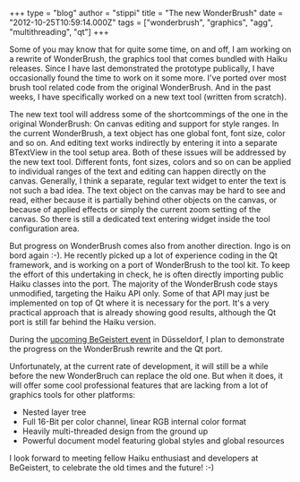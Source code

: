 +++
type = "blog"
author = "stippi"
title = "The new WonderBrush"
date = "2012-10-25T10:59:14.000Z"
tags = ["wonderbrush", "graphics", "agg", "multithreading", "qt"]
+++

Some of you may know that for quite some time, on and off, I am working on a rewrite of WonderBrush, the graphics tool that comes bundled with Haiku releases. Since I have last demonstrated the prototype publically, I have occasionally found the time to work on it some more. I've ported over most brush tool related code from the original WonderBrush. And in the past weeks, I have specifically worked on a new text tool (written from scratch).

<!--more-->

The new text tool will address some of the shortcommings of the one in the original WonderBrush: On canvas editing and support for style ranges. In the current WonderBrush, a text object has one global font, font size, color and so on. And editing text works indirectly by entering it into a separate BTextView in the tool setup area. Both of these issues will be addressed by the new text tool. Different fonts, font sizes, colors and so on can be applied to individual ranges of the text and editing can happen directly on the canvas. Generally, I think a separate, regular text widget to enter the text is not such a bad idea. The text object on the canvas may be hard to see and read, either because it is partially behind other objects on the canvas, or because of applied effects or simply the current zoom setting of the canvas. So there is still a dedicated text entering widget inside the tool configuration area.

But progress on WonderBrush comes also from another direction. Ingo is on bord again :-). He recently picked up a lot of experience coding in the Qt framework, and is working on a port of WonderBrush to the tool kit. To keep the effort of this undertaking in check, he is often directly importing public Haiku classes into the port. The majority of the WonderBrush code stays unmodified, targeting the Haiku API only. Some of that API may just be implemented on top of Qt where it is necessary for the port. It's a very practical approach that is already showing good results, although the Qt port is still far behind the Haiku version.

During the <a href="/conference/2012_begeistert_026_marathon">upcoming BeGeistert event</a> in Düsseldorf, I plan to demonstrate the progress on the WonderBrush rewrite and the Qt port.

Unfortunately, at the current rate of development, it will still be a while before the new WonderBruch can replace the old one. But when it does, it will offer some cool professional features that are lacking from a lot of graphics tools for other platforms:
<ul>
 <li>Nested layer tree</li>
 <li>Full 16-Bit per color channel, linear RGB internal color format</li>
 <li>Heavily multi-threaded design from the ground up</li>
 <li>Powerful document model featuring global styles and global resources</li>
</ul>

I look forward to meeting fellow Haiku enthusiast and developers at BeGeistert, to celebrate the old times and the future! :-)